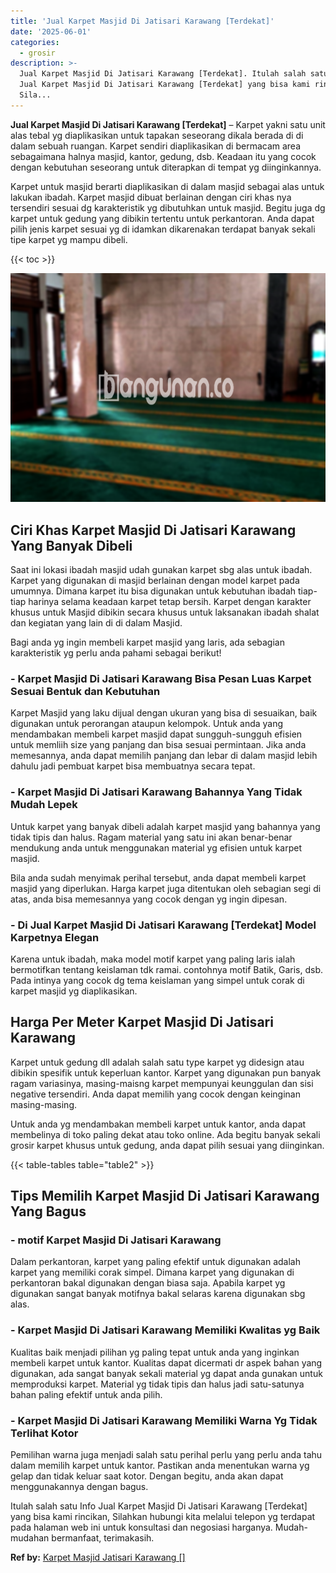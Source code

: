 ```yaml
---
title: 'Jual Karpet Masjid Di Jatisari Karawang [Terdekat]'
date: '2025-06-01'
categories:
  - grosir
description: >-
  Jual Karpet Masjid Di Jatisari Karawang [Terdekat]. Itulah salah satu Info
  Jual Karpet Masjid Di Jatisari Karawang [Terdekat] yang bisa kami rincikan,
  Sila...
---
```


**Jual Karpet Masjid Di Jatisari Karawang \[Terdekat\]** – Karpet yakni satu unit alas tebal yg diaplikasikan untuk tapakan seseorang dikala berada di di dalam sebuah ruangan. Karpet sendiri diaplikasikan di bermacam area sebagaimana halnya masjid, kantor, gedung, dsb. Keadaan itu yang cocok dengan kebutuhan seseorang untuk diterapkan di tempat yg diinginkannya.

Karpet untuk masjid berarti diaplikasikan di dalam masjid sebagai alas untuk lakukan ibadah. Karpet masjid dibuat berlainan dengan ciri khas nya tersendiri sesuai dg karakteristik yg dibutuhkan untuk masjid. Begitu juga dg karpet untuk gedung yang dibikin tertentu untuk perkantoran. Anda dapat pilih jenis karpet sesuai yg di idamkan dikarenakan terdapat banyak sekali tipe karpet yg mampu dibeli.

{{< toc >}}

![Jual Karpet Masjid Di Jatisari Karawang [Terdekat]](/images/grosir-karpet-murah-14.png)

## Ciri Khas Karpet Masjid Di Jatisari Karawang Yang Banyak Dibeli

Saat ini lokasi ibadah masjid udah gunakan karpet sbg alas untuk ibadah. Karpet yang digunakan di masjid berlainan dengan model karpet pada umumnya. Dimana karpet itu bisa digunakan untuk kebutuhan ibadah tiap-tiap harinya selama keadaan karpet tetap bersih. Karpet dengan karakter khusus untuk Masjid dibikin secara khusus untuk laksanakan ibadah shalat dan kegiatan yang lain di di dalam Masjid.

Bagi anda yg ingin membeli karpet masjid yang laris, ada sebagian karakteristik yg perlu anda pahami sebagai berikut!

### \- Karpet Masjid Di Jatisari Karawang Bisa Pesan Luas Karpet Sesuai Bentuk dan Kebutuhan

Karpet Masjid yang laku dijual dengan ukuran yang bisa di sesuaikan, baik digunakan untuk perorangan ataupun kelompok. Untuk anda yang mendambakan membeli karpet masjid dapat sungguh-sungguh efisien untuk memliih size yang panjang dan bisa sesuai permintaan. Jika anda memesannya, anda dapat memilih panjang dan lebar di dalam masjid lebih dahulu jadi pembuat karpet bisa membuatnya secara tepat.

### \- Karpet Masjid Di Jatisari Karawang Bahannya Yang Tidak Mudah Lepek

Untuk karpet yang banyak dibeli adalah karpet masjid yang bahannya yang tidak tipis dan halus. Ragam material yang satu ini akan benar-benar mendukung anda untuk menggunakan material yg efisien untuk karpet masjid.

Bila anda sudah menyimak perihal tersebut, anda dapat membeli karpet masjid yang diperlukan. Harga karpet juga ditentukan oleh sebagian segi di atas, anda bisa memesannya yang cocok dengan yg ingin dipesan.

### \- Di Jual Karpet Masjid Di Jatisari Karawang \[Terdekat\] Model Karpetnya Elegan

Karena untuk ibadah, maka model motif karpet yang paling laris ialah bermotifkan tentang keislaman tdk ramai. contohnya motif Batik, Garis, dsb. Pada intinya yang cocok dg tema keislaman yang simpel untuk corak di karpet masjid yg diaplikasikan.

## Harga Per Meter Karpet Masjid Di Jatisari Karawang

Karpet untuk gedung dll adalah salah satu type karpet yg didesign atau dibikin spesifik untuk keperluan kantor. Karpet yang digunakan pun banyak ragam variasinya, masing-maisng karpet mempunyai keunggulan dan sisi negative tersendiri. Anda dapat memilih yang cocok dengan keinginan masing-masing.

Untuk anda yg mendambakan membeli karpet untuk kantor, anda dapat membelinya di toko paling dekat atau toko online. Ada begitu banyak sekali grosir karpet khusus untuk gedung, anda dapat pilih sesuai yang diinginkan.

{{< table-tables table="table2" >}}

## Tips Memilih Karpet Masjid Di Jatisari Karawang Yang Bagus

### \- motif Karpet Masjid Di Jatisari Karawang

Dalam perkantoran, karpet yang paling efektif untuk digunakan adalah karpet yang memiliki corak simpel. Dimana karpet yang digunakan di perkantoran bakal digunakan dengan biasa saja. Apabila karpet yg digunakan sangat banyak motifnya bakal selaras karena digunakan sbg alas.

### \- Karpet Masjid Di Jatisari Karawang Memiliki Kwalitas yg Baik

Kualitas baik menjadi pilihan yg paling tepat untuk anda yang inginkan membeli karpet untuk kantor. Kualitas dapat dicermati dr aspek bahan yang digunakan, ada sangat banyak sekali material yg dapat anda gunakan untuk memproduksi karpet. Material yg tidak tipis dan halus jadi satu-satunya bahan paling efektif untuk anda pilih.

### \- Karpet Masjid Di Jatisari Karawang Memiliki Warna Yg Tidak Terlihat Kotor

Pemilihan warna juga menjadi salah satu perihal perlu yang perlu anda tahu dalam memilih karpet untuk kantor. Pastikan anda menentukan warna yg gelap dan tidak keluar saat kotor. Dengan begitu, anda akan dapat menggunakannya dengan bagus.

Itulah salah satu Info Jual Karpet Masjid Di Jatisari Karawang \[Terdekat\] yang bisa kami rincikan, Silahkan hubungi kita melalui telepon yg terdapat pada halaman web ini untuk konsultasi dan negosiasi harganya. Mudah-mudahan bermanfaat, terimakasih.

**Ref by:**  [Karpet Masjid Jatisari Karawang []](https://id.wikipedia.org/wiki/Karpet)
